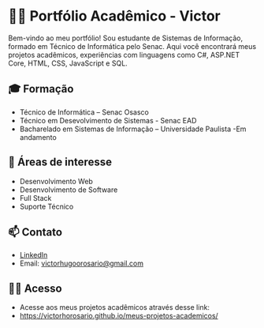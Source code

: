# 👨‍💻 Portfólio Acadêmico - Victor

Bem-vindo ao meu portfólio! Sou estudante de Sistemas de Informação, formado em Técnico de Informática pelo Senac. Aqui você encontrará meus projetos acadêmicos, experiências com linguagens como C#, ASP.NET Core, HTML, CSS, JavaScript e SQL.


## 🎓 Formação
- Técnico de Informática – Senac Osasco
- Técnico em Desevolvimento de Sistemas - Senac EAD
- Bacharelado em Sistemas de Informação – Universidade Paulista -Em andamento

## 🎯 Áreas de interesse
- Desenvolvimento Web
- Desenvolvimento de Software
- Full Stack
- Suporte Técnico

## 📫 Contato
- [LinkedIn](https://www.linkedin.com/in/victor-rosario-2872b6251/)
- Email: victorhugoorosario@gmail.com

## 👨‍💻 Acesso
- Acesse aos meus projetos acadêmicos através desse link:
- https://victorhorosario.github.io/meus-projetos-academicos/
